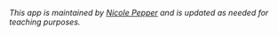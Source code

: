 *This app is maintained by [Nicole Pepper](https://nicolelpepper.github.io/) and is updated as needed for teaching purposes.*